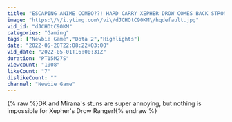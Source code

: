 ```yaml
---
title: "ESCAPING ANIME COMBO??! HARD CARRY XEPHER DROW COMES BACK STRONGER!!"
image: "https:\/\/i.ytimg.com\/vi\/dJCHOtC90KM\/hqdefault.jpg"
vid_id: "dJCHOtC90KM"
categories: "Gaming"
tags: ["Newbie Game","Dota 2","Highlights"]
date: "2022-05-20T22:08:22+03:00"
vid_date: "2022-05-01T16:00:31Z"
duration: "PT15M27S"
viewcount: "1008"
likeCount: "7"
dislikeCount: ""
channel: "Newbie Game"
---
```

{% raw %}DK and Mirana's stuns are super annoying, but nothing is impossible for Xepher's Drow Ranger!{% endraw %}
